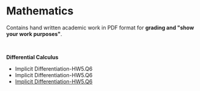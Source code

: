 <h1>Mathematics</b></h1>
<p>Contains hand written academic work in PDF format for <strong>grading and "show your work purposes"</strong>.</p>
<br>
<body>
<p><b>Differential Calculus</b></p>
<ul>
  <li>Implicit Differentiation-HW5.Q6</li>
  <li>Implicit Differentiation-HW5.Q6</li>
  <li><a href="https://www.example.com" target="_blank">Implicit Differentiation-HW5.Q6</a></li>
</ul>
</body>

